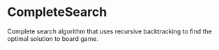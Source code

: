 # CompleteSearch
Complete search algorithm that uses recursive backtracking to find the optimal solution to board game.
